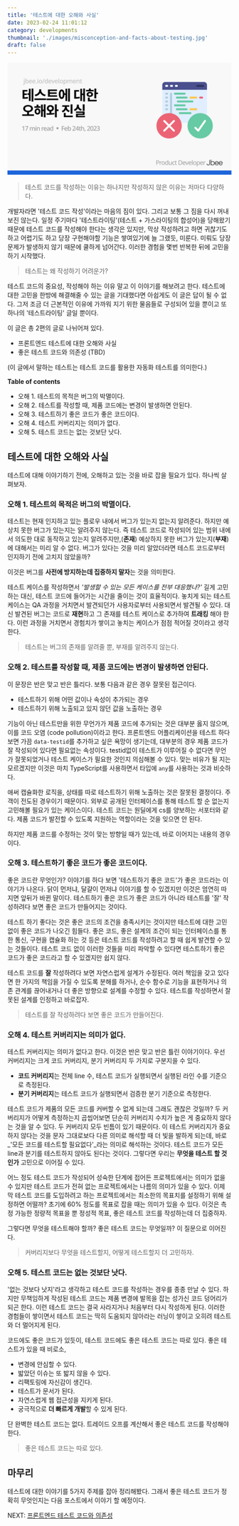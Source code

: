 ```yaml
---
title: '테스트에 대한 오해와 사실'
date: 2023-02-24 11:01:12
category: developments
thumbnail: './images/misconception-and-facts-about-testing.jpg'
draft: false
---
```


![misconception-and-facts-about-testing](./images/misconception-and-facts-about-testing.jpg)

> 테스트 코드를 작성하는 이유는 하나지만 작성하지 않은 이유는 저마다 다양하다.

개발자라면 '테스트 코드 작성'이라는 마음의 짐이 있다. 그리고 보통 그 짐을 다시 꺼내보진 않는다. 일정 주기마다 '테스트라이팅'(테스트 + 가스라이팅의 합성어)을 당해왔기 때문에 테스트 코드를 작성해야 한다는 생각은 있지만, 막상 작성하려고 하면 귀찮기도 하고 어렵기도 하고 당장 구현해야할 기능은 쌓여있기에 늘 그랬듯, 미룬다. 미뤄도 당장 문제가 발생하지 않기 때문에 쿨하게 넘어간다. 이러한 경험을 몇번 반복한 뒤에 고민을 하기 시작했다. 

> 테스트는 왜 작성하기 어려운가?

테스트 코드의 중요성, 작성해야 하는 이유 말고 이 이야기를 해보려고 한다. 테스트에 대한 고민을 한방에 해결해줄 수 있는 글을 기대했다면 아쉽게도 이 글은 답이 될 수 없다. 그저 조금 더 근본적인 이유에 가까워 지기 위한 물음들로 구성되어 있을 뿐이고 또 하나의 '테스트라이팅' 글일 뿐이다.

이 글은 총 2편의 글로 나뉘어져 있다.

- 프론트엔드 테스트에 대한 오해와 사실
- 좋은 테스트 코드와 의존성 (TBD)

(이 글에서 말하는 테스트는 테스트 코드를 활용한 자동화 테스트를 의미한다.)

**Table of contents**

- 오해 1. 테스트의 목적은 버그의 박멸이다.
- 오해 2. 테스트를 작성할 때, 제품 코드에는 변경이 발생하면 안된다.
- 오해 3. 테스트하기 좋은 코드가 좋은 코드이다.
- 오해 4. 테스트 커버리지는 의미가 없다.
- 오해 5. 테스트 코드는 없는 것보단 낫다.


## 테스트에 대한 오해와 사실

테스트에 대해 이야기하기 전에, 오해하고 있는 것을 바로 잡을 필요가 있다. 하나씩 살펴보자.

### 오해 1. 테스트의 목적은 버그의 박멸이다.

테스트는 현재 인지하고 있는 플로우 내에서 버그가 있는지 없는지 알려준다. 하지만 예상치 못한 버그가 있는지는 알려주지 않는다. 즉 테스트 코드로 작성되어 있는 범위 내에서 의도한 대로 동작하고 있는지 알려주지만,(**존재**) 예상하지 못한 버그가 있는지(**부재**)에 대해서는 미리 알 수 없다. 버그가 있다는 것을 미리 알았더라면 테스트 코드로부터 인지하기 전에 고치지 않았을까?

이것은 버그를 **사전에 방지하는데 집중하지 말자**는 것을 의미한다.

테스트 케이스를 작성하면서 _'발생할 수 있는 모든 케이스를 전부 대응했나?'_ 길게 고민하는 대신, 테스트 코드에 들어가는 시간을 줄이는 것이 효율적이다. 놓치게 되는 테스트 케이스는 QA 과정을 거치면서 발견되던가 사용자로부터 사용되면서 발견될 수 있다. 대신 발견된 버그는 코드로 **재현**하고 그 존재를 테스트 케이스로 추가하여 **트래킹** 해야 한다. 이런 과정을 거치면서 경험치가 쌓이고 놓치는 케이스가 점점 적어질 것이라고 생각한다.

> 테스트는 버그의 존재를 알려줄 뿐, 부재를 알려주지 않는다.

### 오해 2. 테스트를 작성할 때, 제품 코드에는 변경이 발생하면 안된다.

이 문장은 반은 맞고 반은 틀리다. 보통 다음과 같은 경우 잘못된 접근이다.

- 테스트하기 위해 어떤 값이나 속성이 추가되는 경우
- 테스트하기 위해 노출되고 있지 않던 값을 노출하는 경우

기능이 아닌 테스트만을 위한 무언가가 제품 코드에 추가되는 것은 대부분 옳지 않으며, 이를 코드 오염 (code pollution)이라고 한다. 프론트엔드 어플리케이션을 테스트 하다 보면 가끔 `data-testid`를 추가하고 싶은 욕망이 생기는데, 대부분의 경우 제품 코드가 잘 작성되어 있다면 필요없는 속성이다. testid없이 테스트가 이루어질 수 없다면 무언가 잘못되었거나 테스트 케이스가 필요한 것인지 의심해볼 수 있다. 맞는 비유가 될 지는 모르겠지만 이것은 마치 TypeScript를 사용하면서 타입에 `any`를 사용하는 것과 비슷하다.

애써 캡슐화한 로직을, 상태를 따로 테스트하기 위해 노출하는 것은 잘못된 결정이다. 주객이 전도된 경우이기 때문이다. 외부로 공개된 인터페이스를 통해 테스트 할 순 없는지 고민해볼 필요가 있는 케이스이다. 테스트 코드는 원딜에게 cs를 양보하는 서포터와 같다. 제품 코드가 발전할 수 있도록 지원하는 역할이라는 것을 잊으면 안 된다.

하지만 제품 코드를 수정하는 것이 맞는 방향일 때가 있는데, 바로 이어지는 내용의 경우이다.

### 오해 3. 테스트하기 좋은 코드가 좋은 코드이다.

좋은 코드란 무엇인가? 이야기를 하다 보면 '테스트하기 좋은 코드'가 좋은 코드라는 이야기가 나온다. 닭이 먼저냐, 달걀이 먼저냐 이야기를 할 수 있겠지만 이것은 엄연히 따지면 앞뒤가 바뀐 말이다. 테스트하기 좋은 코드가 좋은 코드가 아니라 테스트를 '잘' 작성하려다 보면 좋은 코드가 만들어지는 것이다.

테스트 하기 좋다는 것은 좋은 코드의 조건을 충족시키는 것이지만 테스트에 대한 고민없이 좋은 코드가 나오긴 힘들다. 좋은 코드, 좋은 설계의 조건이 되는 인터페이스를 통한 통신, 구현을 캡슐화 하는 것 등은 테스트 코드를 작성하려고 할 때 쉽게 발견할 수 있는 것들이다. 테스트 코드 없이 이러한 것들을 미리 파악할 수 있다면 테스트하기 좋은 코드가 좋은 코드라고 할 수 있겠지만 쉽지 않다.

테스트 코드를 **잘** 작성하려다 보면 자연스럽게 설계가 수정된다. 여러 책임을 갖고 있다면 한 가지의 책임을 가질 수 있도록 분해를 하거나, 순수 함수로 기능을 표현하거나 의존 관계를 끊어내거나 더 좋은 방향으로 설계를 수정할 수 있다. 테스트를 작성하면서 잘못된 설계를 인정하고 바로잡자.

> 테스트를 잘 작성하려다 보면 좋은 코드가 만들어진다.

### 오해 4. 테스트 커버리지는 의미가 없다.

테스트 커버리지는 의미가 없다고 한다. 이것은 반은 맞고 반은 틀린 이야기이다. 우선 커버리지는 크게 코드 커버리지, 분기 커버리지 두 가지로 구분지을 수 있다.

- **코드 커버리지**는 전체 line 수, 테스트 코드가 실행되면서 실행된 라인 수를 기준으로 측정된다.
- **분기 커버리지**는 테스트 코드가 실행되면서 검증한 분기 기준으로 측정한다.

테스트 코드가 제품의 모든 코드를 커버할 수 없게 되는데 그래도 괜찮은 것일까? 두 커버리지가 어떻게 측정하는지 곱씹어보면 단순히 커버리지 수치가 높은 게 중요하지 않다는 것을 알 수 있다. 두 커버리지 모두 빈틈이 있기 때문이다. 이 테스트 커버리지가 중요하지 않다는 것을 문자 그대로보다 다른 의미로 해석할 때 더 빛을 발하게 되는데, 바로 _'모든 코드를 테스트할 필요없다'_라는 의미로 해석하는 것이다. 테스트 코드가 모든 line과 분기를 테스트하지 않아도 된다는 것이다. 그렇다면 우리는 **무엇을 테스트 할 것인가** 고민으로 이어질 수 있다.

어느 정도 테스트 코드가 작성되어 성숙한 단계에 접어든 프로젝트에서는 의미가 없을 수 있지만 테스트 코드가 전혀 없는 프로젝트에서는 나름의 의미가 있을 수 있다. 이제 막 테스트 코드를 도입하려고 하는 프로젝트에서는 최소한의 목표치를 설정하기 위해 설정하면 어떨까? 초기에 60% 정도를 목표로 잡을 때는 의미가 있을 수 있다.  이것은 측정 가능한 정량적 목표을 뿐 정성적 목표, 좋은 테스트 코드를 작성하는데 더 집중하자.

그렇다면 무엇을 테스트해야 할까? 좋은 테스트 코드는 무엇일까? 이 질문으로 이어진다.

> 커버리지보다 무엇을 테스트할지, 어떻게 테스트할지 더 고민하자.

### 오해 5. 테스트 코드는 없는 것보단 낫다.

'없는 것보다 낫지'라고 생각하고 테스트 코드를 작성하는 경우를 종종 만날 수 있다. 하지만 무책임하게 작성된 테스트 코드는 제품 변경에 발목을 잡는 성가신 코드 덩어리가 되곤 한다. 이런 테스트 코드는 결국 사라지거나 처음부터 다시 작성하게 된다. 이러한 경험들이 쌓이면서 테스트 코드는 딱히 도움되지 않아라는 러닝이 쌓이고 오히려 테스트와 더 멀어지게 된다.

코드에도 좋은 코드가 있듯이, 테스트 코드에도 좋은 테스트 코드는 따로 있다. 좋은 테스트가 있을 때 비로소,

- 변경에 안심할 수 있다.
- 밟았던 이슈는 또 밟지 않을 수 있다.
- 리팩토링에 자신감이 생긴다.
- 테스트가 문서가 된다.
- 자연스럽게 웹 접근성을 지키게 된다.
- 궁극적으로 **더 빠르게 개발**할 수 있게 된다.

단 완벽한 테스트 코드는 없다. 트레이드 오프를 계산해서 좋은 테스트 코드를 작성해야 한다.

> 좋은 테스트 코드는 따로 있다.

## 마무리

테스트에 대한 이야기를 5가지 주제를 잡아 정리해봤다. 그래서 좋은 테스트 코드가 정확히 무엇인지는 다음 포스트에서 이야기 할 예정이다.

NEXT: [프론트엔드 테스트 코드와 의존성](https://jbee.io/developments/frontend-testing-and-dependency/)

